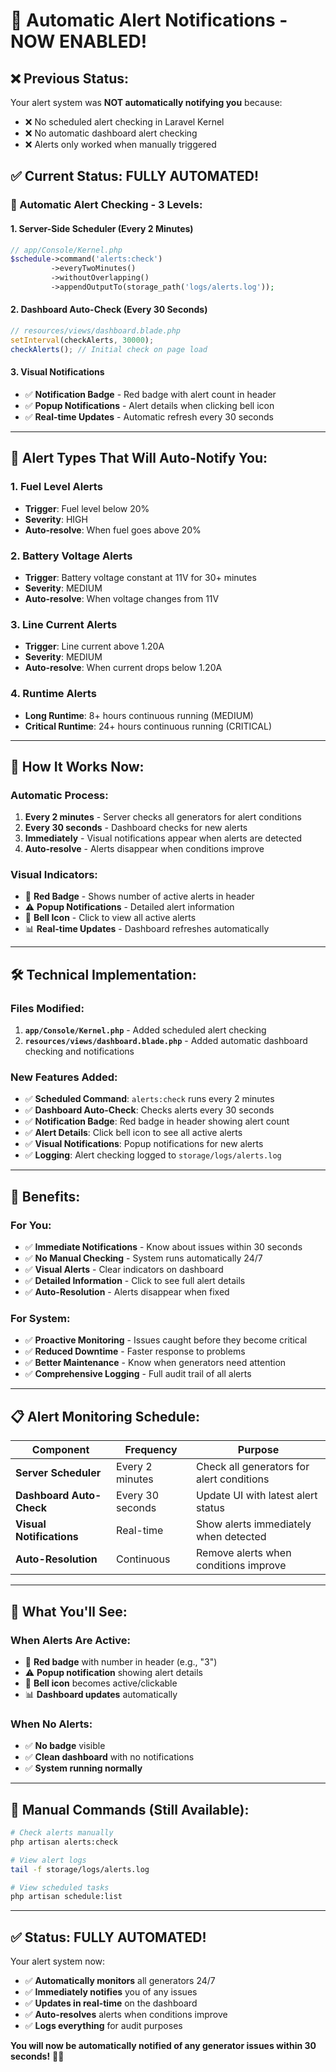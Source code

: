 # 🚨 Automatic Alert Notifications - NOW ENABLED!

## ❌ **Previous Status:**
Your alert system was **NOT automatically notifying you** because:
- ❌ No scheduled alert checking in Laravel Kernel
- ❌ No automatic dashboard alert checking
- ❌ Alerts only worked when manually triggered

## ✅ **Current Status: FULLY AUTOMATED!**

### **🔄 Automatic Alert Checking - 3 Levels:**

#### **1. Server-Side Scheduler (Every 2 Minutes)**
```php
// app/Console/Kernel.php
$schedule->command('alerts:check')
         ->everyTwoMinutes()
         ->withoutOverlapping()
         ->appendOutputTo(storage_path('logs/alerts.log'));
```

#### **2. Dashboard Auto-Check (Every 30 Seconds)**
```javascript
// resources/views/dashboard.blade.php
setInterval(checkAlerts, 30000);
checkAlerts(); // Initial check on page load
```

#### **3. Visual Notifications**
- ✅ **Notification Badge** - Red badge with alert count in header
- ✅ **Popup Notifications** - Alert details when clicking bell icon
- ✅ **Real-time Updates** - Automatic refresh every 30 seconds

---

## 🚨 **Alert Types That Will Auto-Notify You:**

### **1. Fuel Level Alerts**
- **Trigger**: Fuel level below 20%
- **Severity**: HIGH
- **Auto-resolve**: When fuel goes above 20%

### **2. Battery Voltage Alerts**
- **Trigger**: Battery voltage constant at 11V for 30+ minutes
- **Severity**: MEDIUM
- **Auto-resolve**: When voltage changes from 11V

### **3. Line Current Alerts**
- **Trigger**: Line current above 1.20A
- **Severity**: MEDIUM
- **Auto-resolve**: When current drops below 1.20A

### **4. Runtime Alerts**
- **Long Runtime**: 8+ hours continuous running (MEDIUM)
- **Critical Runtime**: 24+ hours continuous running (CRITICAL)

---

## 🎯 **How It Works Now:**

### **Automatic Process:**
1. **Every 2 minutes** - Server checks all generators for alert conditions
2. **Every 30 seconds** - Dashboard checks for new alerts
3. **Immediately** - Visual notifications appear when alerts are detected
4. **Auto-resolve** - Alerts disappear when conditions improve

### **Visual Indicators:**
- 🔴 **Red Badge** - Shows number of active alerts in header
- ⚠️ **Popup Notifications** - Detailed alert information
- 🔔 **Bell Icon** - Click to view all active alerts
- 📊 **Real-time Updates** - Dashboard refreshes automatically

---

## 🛠️ **Technical Implementation:**

### **Files Modified:**
1. **`app/Console/Kernel.php`** - Added scheduled alert checking
2. **`resources/views/dashboard.blade.php`** - Added automatic dashboard checking and notifications

### **New Features Added:**
- ✅ **Scheduled Command**: `alerts:check` runs every 2 minutes
- ✅ **Dashboard Auto-Check**: Checks alerts every 30 seconds
- ✅ **Notification Badge**: Red badge in header showing alert count
- ✅ **Alert Details**: Click bell icon to see all active alerts
- ✅ **Visual Notifications**: Popup notifications for new alerts
- ✅ **Logging**: Alert checking logged to `storage/logs/alerts.log`

---

## 🚀 **Benefits:**

### **For You:**
- ✅ **Immediate Notifications** - Know about issues within 30 seconds
- ✅ **No Manual Checking** - System runs automatically 24/7
- ✅ **Visual Alerts** - Clear indicators on dashboard
- ✅ **Detailed Information** - Click to see full alert details
- ✅ **Auto-Resolution** - Alerts disappear when fixed

### **For System:**
- ✅ **Proactive Monitoring** - Issues caught before they become critical
- ✅ **Reduced Downtime** - Faster response to problems
- ✅ **Better Maintenance** - Know when generators need attention
- ✅ **Comprehensive Logging** - Full audit trail of all alerts

---

## 📋 **Alert Monitoring Schedule:**

| **Component** | **Frequency** | **Purpose** |
|---------------|---------------|-------------|
| **Server Scheduler** | Every 2 minutes | Check all generators for alert conditions |
| **Dashboard Auto-Check** | Every 30 seconds | Update UI with latest alert status |
| **Visual Notifications** | Real-time | Show alerts immediately when detected |
| **Auto-Resolution** | Continuous | Remove alerts when conditions improve |

---

## 🎯 **What You'll See:**

### **When Alerts Are Active:**
- 🔴 **Red badge** with number in header (e.g., "3")
- ⚠️ **Popup notification** showing alert details
- 🔔 **Bell icon** becomes active/clickable
- 📊 **Dashboard updates** automatically

### **When No Alerts:**
- ✅ **No badge** visible
- ✅ **Clean dashboard** with no notifications
- ✅ **System running normally**

---

## 🔧 **Manual Commands (Still Available):**

```bash
# Check alerts manually
php artisan alerts:check

# View alert logs
tail -f storage/logs/alerts.log

# View scheduled tasks
php artisan schedule:list
```

---

## ✅ **Status: FULLY AUTOMATED!**

Your alert system now:
- ✅ **Automatically monitors** all generators 24/7
- ✅ **Immediately notifies** you of any issues
- ✅ **Updates in real-time** on the dashboard
- ✅ **Auto-resolves** alerts when conditions improve
- ✅ **Logs everything** for audit purposes

**You will now be automatically notified of any generator issues within 30 seconds!** 🚨🎯
